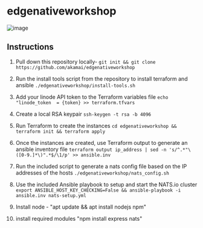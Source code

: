 # edgenativeworkshop

![image](https://github.com/user-attachments/assets/8824f9a9-89fb-46ed-9b20-a44b002d3ad8)

## Instructions

1. Pull down this repository locally-
```git init && git clone https://github.com/akamai/edgenativeworkshop```

2. Run the install tools script from the repository to install terraform and ansible
```./edgenativeworkshop/install-tools.sh```

3. Add your linode API token to the Terraform variables file
```echo "linode_token  = {token} >> terraform.tfvars```

4. Create a local RSA keypair
```ssh-keygen -t rsa -b 4096```

5. Run Terraform to create the instances
```cd edgenativeworkshop && terraform init && terraform apply```

6. Once the instances are created, use Terraform output to generate an ansible inventory file
```terraform output ip_address | sed -n 's/^.*"\([0-9.]*\)".*$/\1/p' >> ansible.inv```

7. Run the included script to generate a nats config file based on the IP addresses of the hosts
```./edgenativeworkshop/nats_config.sh```

8. Use the included Ansible playbook to setup and start the NATS.io cluster
```export ANSIBLE_HOST_KEY_CHECKING=False && ansible-playbook -i ansible.inv nats-setup.yml```

9. Install node - "apt update && apt install nodejs npm"

10. install required modules "npm install express nats"
